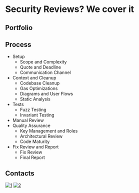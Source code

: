 # Security Reviews? We cover it

## Portfolio

## Process
* Setup
  - Scope and Complexity
  - Quote and Deadline
  - Communication Channel
* Context and Cleanup
  - Codebase Cleanup
  - Gas Optimizations
  - Diagrams and User Flows
  - Static Analysis
* Tests
  - Fuzz Testing
  - Invariant Testing
* Manual Review
* Quality Assurance
  - Key Management and Roles
  - Architectural Review
  - Code Maturity
* Fix Review and Report
  - Fix Review
  - Final Report
    
## Contacts
[![1](https://github.com/coveragelabs/security-reviews/assets/108442237/181782cb-cd37-4d6f-9866-ebf1492b7c6f)](https://twitter.com/coverage_labs)
[![2](https://github.com/coveragelabs/security-reviews/assets/108442237/3ff4ffb0-550b-4bfe-a967-6bcd55787580)](https://www.linkedin.com/company/coveragelabs)
